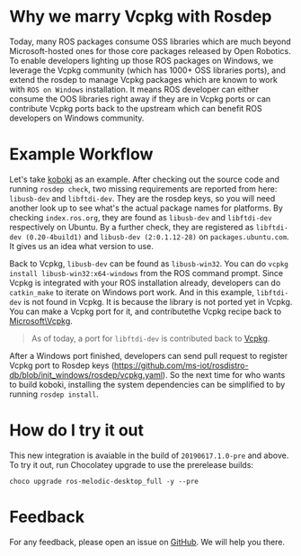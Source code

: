 <!-- ![ROS Logo](http://www.ros.org/wp-content/uploads/2013/10/rosorg-logo1.png) -->

# Why we marry Vcpkg with Rosdep

Today, many ROS packages consume OSS libraries which are much beyond Microsoft-hosted ones for those core packages released by Open Robotics. To enable developers lighting up those ROS packages on Windows, we leverage the Vcpkg community (which has 1000+ OSS libraries ports), and extend the rosdep to manage Vcpkg packages which are known to work with `ROS on Windows` installation. It means ROS developer can either consume the OOS libraries right away if they are in Vcpkg ports or can contribute Vcpkg ports back to the upstream which can benefit ROS developers on Windows community.

# Example Workflow

Let's take [koboki](http://wiki.ros.org/kobuki) as an example. After checking out the source code and running `rosdep check`, two missing requirements are reported from here: `libusb-dev` and `libftdi-dev`. They are the rosdep keys, so you will need another look up to see what's the actual package names for platforms. By checking `index.ros.org`, they are found as `libusb-dev` and `libftdi-dev` respectively on Ubuntu. By a further check, they are registered as `libftdi-dev (0.20-4build1)` and `libusb-dev (2:0.1.12-28)` on `packages.ubuntu.com`. It gives us an idea what version to use.

Back to Vcpkg, `libusb-dev` can be found as `libusb-win32`. You can do `vcpkg install libusb-win32:x64-windows` from the ROS command prompt. Since Vcpkg is integrated with your ROS installation already, developers can do `catkin_make` to iterate on Windows port work. And in this example, `libftdi-dev` is not found in Vcpkg. It is because the library is not ported yet in Vcpkg. You can make a Vcpkg port for it, and contributethe Vcpkg recipe back to [Microsoft\Vcpkg](https://github.com/microsoft/vcpkg).

> As of today, a port for  `libftdi-dev` is contributed back to [Vcpkg](https://github.com/microsoft/vcpkg/pull/6843).

After a Windows port finished, developers can send pull request to register Vcpkg port to Rosdep keys (https://github.com/ms-iot/rosdistro-db/blob/init_windows/rosdep/vcpkg.yaml). So the next time for who wants to build koboki, installing the system dependencies can be simplified to by running `rosdep install`.


# How do I try it out

This new integration is avaiable in the build of `20190617.1.0-pre` and above. To try it out, run Chocolatey upgrade to use the prerelease builds:

`choco upgrade ros-melodic-desktop_full -y --pre`


# Feedback

For any feedback, please open an issue on [GitHub](https://github.com/ms-iot/rosonWindows/issues). We will help you there.
